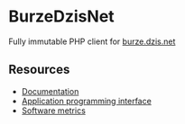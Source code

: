 # BurzeDzisNet

Fully immutable PHP client for [burze.dzis.net](https://burze.dzis.net)


## Resources
- [Documentation](https://github.com/krzysiekpiasecki/BurzeDzisNet/blob/master/docs/Index.md)
- [Application programming interface](https://github.com/krzysiekpiasecki/BurzeDzisNet/blob/master/docs/api/API-documentation.zip)
- [Software metrics](https://github.com/krzysiekpiasecki/BurzeDzisNet/blob/master/docs/SoftwareMetrics.md)


